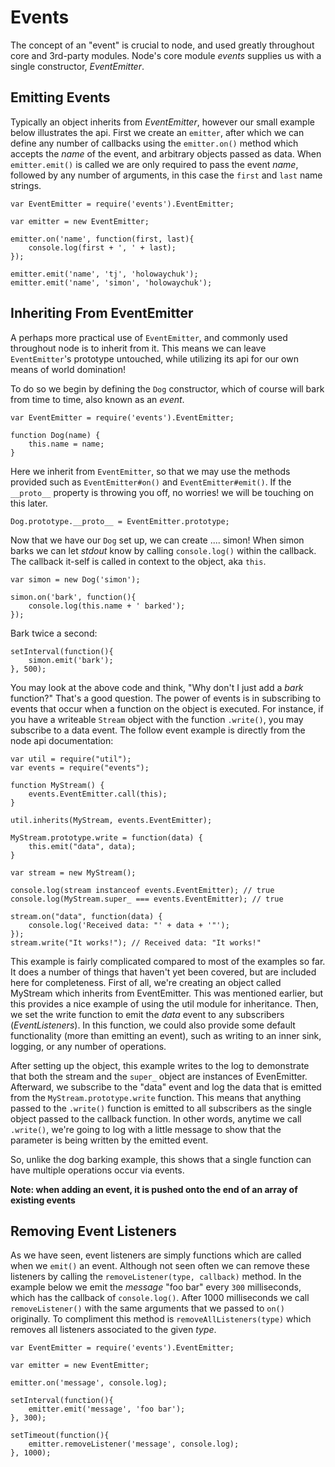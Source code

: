 
# Events

 The concept of an "event" is crucial to node, and used greatly throughout core and 3rd-party modules. Node's core module _events_ supplies us with a single constructor, _EventEmitter_.

## Emitting Events

Typically an object inherits from _EventEmitter_, however our small example below illustrates the api. First we create an `emitter`, after which we can define any number of callbacks using the `emitter.on()` method which accepts the _name_ of the event, and arbitrary objects passed as data. When `emitter.emit()` is called we are only required to pass the event _name_, followed by any number of arguments, in this case the `first` and `last` name strings.

	var EventEmitter = require('events').EventEmitter;

	var emitter = new EventEmitter;

	emitter.on('name', function(first, last){
	    console.log(first + ', ' + last);
	});

	emitter.emit('name', 'tj', 'holowaychuk');
	emitter.emit('name', 'simon', 'holowaychuk');

## Inheriting From EventEmitter

A perhaps more practical use of `EventEmitter`, and commonly used throughout node is to inherit from it. This means we can leave `EventEmitter`'s prototype untouched, while utilizing its api for our own means of world domination!

To do so we begin by defining the `Dog` constructor, which of course will bark from time to time, also known as an _event_.

	var EventEmitter = require('events').EventEmitter;

	function Dog(name) {
	    this.name = name;
	}

Here we inherit from `EventEmitter`, so that we may use the methods provided such as `EventEmitter#on()` and `EventEmitter#emit()`. If the `__proto__` property is throwing you off, no worries! we will be touching on this later.

	Dog.prototype.__proto__ = EventEmitter.prototype;

Now that we have our `Dog` set up, we can create .... simon! When simon barks we can let _stdout_ know by calling `console.log()` within the callback. The callback it-self is called in context to the object, aka `this`.

	var simon = new Dog('simon');

	simon.on('bark', function(){
	    console.log(this.name + ' barked');
	});

Bark twice a second:

	setInterval(function(){
	    simon.emit('bark');
	}, 500);

You may look at the above code and think, "Why don't I just add a *bark* function?"  That's a good question.  The power of events is in subscribing to events that occur when a function on the object is executed.  For instance, if you have a writeable `Stream` object with the function `.write()`, you may subscribe to a data event.  The follow event example is directly from the node api documentation:

	var util = require("util");
	var events = require("events");

	function MyStream() {
	    events.EventEmitter.call(this);
	}

	util.inherits(MyStream, events.EventEmitter);

	MyStream.prototype.write = function(data) {
	    this.emit("data", data);
	}

	var stream = new MyStream();

	console.log(stream instanceof events.EventEmitter); // true
	console.log(MyStream.super_ === events.EventEmitter); // true

	stream.on("data", function(data) {
		console.log('Received data: "' + data + '"');
	});
	stream.write("It works!"); // Received data: "It works!"

This example is fairly complicated compared to most of the examples so far.  It does a number of things that haven't yet been covered, but are included here for completeness.  First of all, we're creating an object called MyStream which inherits from EventEmitter. This was mentioned earlier, but this provides a nice example of using the util module for inheritance.  Then, we set the write function to emit the *data* event to any subscribers (*EventListeners*).  In this function, we could also provide some default functionality (more than emitting an event), such as writing to an inner sink, logging, or any number of operations.

After setting up the object, this example writes to the log to demonstrate that both the stream and the `super_` object are instances of EvenEmitter.  Afterward, we subscribe to the "data" event and log the data that is emitted from the `MyStream.prototype.write` function.  This means that anything passed to the `.write()` function is emitted to all subscribers as the single object passed to the callback function.  In other words, anytime we call `.write()`, we're going to log with a little message to show that the parameter is being written by the emitted event.

So, unlike the dog barking example, this shows that a single function can have multiple operations occur via events.

**Note: when adding an event, it is pushed onto the end of an array of existing events** 


## Removing Event Listeners

As we have seen, event listeners are simply functions which are called when we `emit()` an event. Although not seen often we can remove these listeners by calling the `removeListener(type, callback)` method. In the example below we emit the _message_ "foo bar" every `300` milliseconds, which has the callback of `console.log()`. After 1000 milliseconds we call `removeListener()` with the same arguments that we passed to `on()` originally. To compliment this method is `removeAllListeners(type)` which removes all listeners associated to the given _type_.

	var EventEmitter = require('events').EventEmitter;

	var emitter = new EventEmitter;

	emitter.on('message', console.log);

	setInterval(function(){
	    emitter.emit('message', 'foo bar');
	}, 300);

	setTimeout(function(){
	    emitter.removeListener('message', console.log);
	}, 1000);

